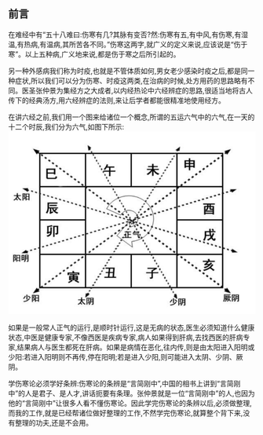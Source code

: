 ## 前言

在难经中有“五十八难曰:伤寒有几?其脉有变否?然:伤寒有五,有中风,有伤寒,有湿温,有热病,有温病,其所苦各不同。”伤寒这两字,就广义的定义来说,应该说是“伤于寒”。以上五种病,广义地来说,都是伤于寒之后所引起的。

另一种外感病我们称为时疫,也就是不管体质如何,男女老少感染时疫之后,都是同一种症状,所以我们可以分为伤寒、时疫这两类,在治病的时候,处方用药的思路略有不同。医圣张仲景为集经方之大成者,以内经热论中六经辨症的思路,很适当地将古人传下的经典汤方,用六经辨症的法则,来让后学者都能很精准地使用经方。

在讲六经之前,我们用一个图来给诸位一个概念,所谓的五运六气中的六气,在一天的十二个时辰,我们分为六气,如图下所示:
![图片说明](.\img\1.jpg)  

如果是一般常人正气的运行,是顺时针运行,这是无病的状态,医生必须知道什么健康状态,中医是健康专家,不像西医是疾病专家,病人如果得到肝病,去找西医的肝病专家,结果病人与医生都死在肝病。如果是病情在恶化,往内传,则是由太阳进入阳明或少阳:若进入阳明则不再传,停在阳明;若是进入少阳,则可能进入太阴、少阴、厥阴。

学伤寒论必须学好条辨:伤寒论的条辨是“言简刚中”,中国的相书上讲到“言简刚中”的人是君子、是人才,讲话扼要有条理。张仲景就是一位“言简刚中”的人,也因为他的“言简刚中”让很多人看不懂伤寒论。因此学完伤寒论的条辨以后,必须做整理,而我的工作,就是已经帮诸位做好整理的工作,不然学完伤寒论,就算整个背下来,没有整理的功夫,还是不会用。
